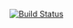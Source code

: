 [![Build Status](https://travis-ci.org/fontdirectory/bayon.svg?branch=master)](https://travis-ci.org/fontdirectory/bayon)

